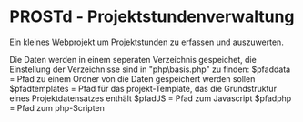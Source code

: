 # PROSTd - Projektstundenverwaltung

Ein kleines Webprojekt um Projektstunden zu erfassen und auszuwerten.

Die Daten werden in einem seperaten Verzeichnis gespeichet, die Einstellung der Verzeichnisse sind in "php\basis.php" zu finden:
$pfaddata = Pfad zu einem Ordner von die Daten gespeichert werden sollen
$pfadtemplates = Pfad für das projekt-Template, das die Grundstruktur eines Projektdatensatzes enthält
$pfadJS = Pfad zum Javascript
$pfadphp = Pfad zum php-Scripten
